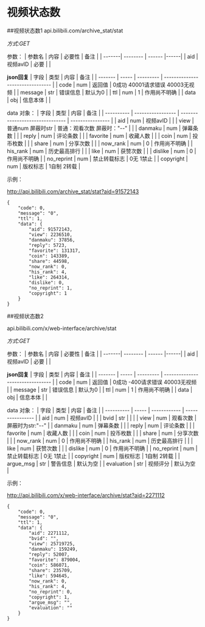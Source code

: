 # 视频状态数

##视频状态数1
api.bilibili.com/archive_stat/stat

*方式:GET*

参数：
| 参数名 | 内容     | 必要性 | 备注 |
| -------| -------- | ------ |------|
| aid    | 视频avID | 必要   |      |


**json回复**
|  字段   | 类型  | 内容      | 备注                             |
| ------- | ----- | --------- | -------------------------------- |
| code    | num   | 返回值    | 0成功  40001请求错误 40003无视频 |
| message | str   | 错误信息  | 默认为0                          |
| ttl     | num   | 1         | 作用尚不明确                     |
| data    | obj   | 信息本体  |                                  |

data 对象：
| 字段       | 类型              | 内容                            | 备注             |
| ---------- | ----------------- | ------------------------------- | ---------------- |
| aid        | num               | 视频avID                        |                  |
| view       | 普通num 屏蔽时str | 普通：观看次数 屏蔽时："--"     |                  |
| danmaku    | num               | 弹幕条数                        |                  |
| reply      | num               | 评论条数                        |                  |
| favorite   | num               | 收藏人数                        |                  |
| coin       | num               | 投币枚数                        |                  |
| share      | num               | 分享次数                        |                  |
| now_rank   | num               | 0                               | 作用尚不明确     |
| his_rank   | num               | 历史最高排行                    |                  |
| like       | num               | 获赞次数                        |                  |
| dislike    | num               | 0                               | 作用尚不明确     |
| no_reprint | num               | 禁止转载标志                    | 0无 1禁止        |
| copyright  | num               | 版权标志                        | 1自制 2转载      |

示例：

http://api.bilibili.com/archive_stat/stat?aid=91572143
```
{
	"code": 0,
	"message": "0",
	"ttl": 1,
	"data": {
		"aid": 91572143,
		"view": 2236510,
		"danmaku": 37856,
		"reply": 5723,
		"favorite": 131317,
		"coin": 143389,
		"share": 44598,
		"now_rank": 0,
		"his_rank": 4,
		"like": 264314,
		"dislike": 0,
		"no_reprint": 1,
		"copyright": 1
	}
}
```

##视频状态数2

api.bilibili.com/x/web-interface/archive/stat

*方式:GET*

参数：
| 参数名 | 内容     | 必要性 | 备注 |
| -------| -------- | ------ |------|
| aid    | 视频avID | 必要   |      |


**json回复**
|  字段   | 类型  | 内容      | 备注                             |
| ------- | ----- | --------- | -------------------------------- |
| code    | num   | 返回值    | 0成功  -400请求错误 40003无视频 |
| message | str   | 错误信息  | 默认为0                          |
| ttl     | num   | 1         | 作用尚不明确                     |
| data    | obj   | 信息本体  |                                  |

data 对象：
| 字段       | 类型  | 内容         | 备注             |
| ---------- | ----- | ------------ | ---------------- |
| aid        | num   | 视频avID     |                  |
| bvid       | str   |      |  |
| view       | num   | 观看次数     | 屏蔽时为str:"--" |
| danmaku    | num   | 弹幕条数     |                  |
| reply      | num   | 评论条数     |                  |
| favorite   | num   | 收藏人数     |                  |
| coin       | num   | 投币枚数     |                  |
| share      | num   | 分享次数     |                  |
| now_rank   | num   | 0            | 作用尚不明确     |
| his_rank   | num   | 历史最高排行 |                  |
| like       | num   | 获赞次数     |                  |
| dislike    | num   | 0            | 作用尚不明确     |
| no_reprint | num   | 禁止转载标志 | 0无 1禁止        |
| copyright  | num   | 版权标志     | 1自制 2转载      |
| argue_msg  | str   | 警告信息     | 默认为空         |
| evaluation | str   | 视频评分     | 默认为空         |

示例：

http://api.bilibili.com/x/web-interface/archive/stat?aid=2271112
```
{
	"code": 0,
	"message": "0",
	"ttl": 1,
	"data": {
		"aid": 2271112,
		"bvid": "",
		"view": 25719725,
		"danmaku": 159249,
		"reply": 52007,
		"favorite": 879004,
		"coin": 586071,
		"share": 235709,
		"like": 594645,
		"now_rank": 0,
		"his_rank": 4,
		"no_reprint": 0,
		"copyright": 1,
		"argue_msg": "",
		"evaluation": ""
	}
}
```



